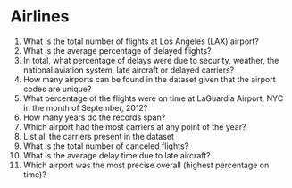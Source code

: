 # Airlines

1. What is the total number of flights at Los Angeles (LAX) airport?
2. What is the average percentage of delayed flights?
3. In total, what percentage of delays were due to security, weather, the national aviation system, late aircraft or delayed carriers?
4. How many airports can be found in the dataset given that the airport codes are unique?
5. What percentage of the flights were on time at LaGuardia Airport, NYC in the month of September, 2012?
6. How many years do the records span?
7. Which airport had the most carriers at any point of the year?
8. List all the carriers present in the dataset
9. What is the total number of canceled flights?
10. What is the average delay time due to late aircraft?
11. Which airport was the most precise overall (highest percentage on time)?